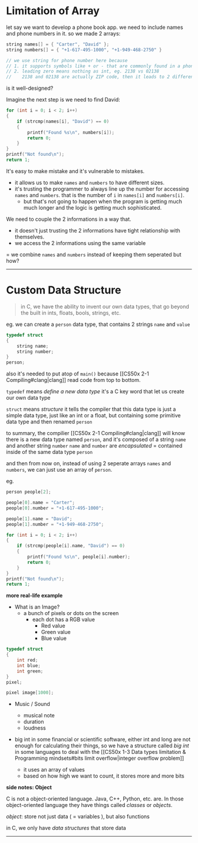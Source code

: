 # Limitation of Array

let say we want to develop a phone book app.
we need to include names and phone numbers in it. so we made 2 arrays:
```c
string names[] = { "Carter", "David" };
string numbers[] = { "+1-617-495-1000", "+1-949-468-2750" }

// we use string for phone number here because
// 1. it supports symbols like + or - that are commonly found in a phone number
// 2. leading zero means nothing as int, eg. 2138 vs 02138
//    2138 and 02138 are actually ZIP code, then it leads to 2 different addresses
```
is it well-designed?

Imagine the next step is we need to find David:
```c
for (int i = 0; i < 2; i++)
{
	if (strcmp(names[i], "David") == 0)
	{
		printf("Found %s\n", numbers[i]);
		return 0;
	}
}
printf("Not found\n");
return 1;
```

It's easy to make mistake and it's vulnerable to mistakes.
* it allows us to make `names` and `numbers` to have different sizes.
* it's trusting the programmer to always line up the number for accessing `names` and `numbers`. that is the number of `i` in `names[i]` and `numbers[i]`.
	* but that's not going to happen when the program is getting much much longer and the logic is getting much sophisticated.

We need to couple the 2 informations in a way that.
* it doesn't just trusting the 2 informations have tight relationship with themselves.
* we access the 2 informations using the same variable

= we combine `names` and `numbers` instead of keeping them seperated
but how?
___

# Custom Data Structure
> in C, we have the ability to invent our own data types, that go beyond the built in ints, floats, bools, strings, etc.

eg.
we can create a `person` data type, that contains 2 strings `name` and `value`
```c
typedef struct
{
	string name;
	string number;
}
person;
```
also it's needed to put atop of `main()` because [[CS50x 2-1 Compiling#clang|clang]] read code from top to bottom.

`typedef` means *define a new data type*
it's a C key word that let us create our own data type

`struct` means *structure*
it tells the compiler that this data type is just a simple data type, just like an int or a float, but containing some primitive data type and then renamed `person`

to summary, the compilier [[CS50x 2-1 Compiling#clang|clang]] will know there is a new data type named `person`, and it's composed of a string `name` and another string `number`
`name` and `number` are *encapsulated* = contained inside of the same data type `person`

and then from now on,
instead of using 2 seperate arrays `names` and `numbers`,
we can just use an array of `person`.

eg.
```c
person people[2];

people[0].name = "Carter";
people[0].number = "+1-617-495-1000";

people[1].name = "David";
people[1].number = "+1-949-468-2750";

for (int i = 0; i < 2; i++)
{
	if (strcmp(people[i].name, "David") == 0)
	{
		printf("Found %s\n", people[i].number);
		return 0;
	}
}
printf("Not found\n");
return 1;
```


**more real-life example**

* What is an Image?
	* a bunch of pixels or dots on the screen
		* each dot has a RGB value
			* Red value
			* Green value
			* Blue value
```c
typedef struct
{
	int red;
	int blue;
	int green;
}
pixel;

pixel image[1000];
```

* Music / Sound
	* musical note
	* duration
	* loudness

* big int
   in some financial or scientific software, either int and long are not enough for calculating their things, so we have a structure called *big int* in some languages to deal with the [[CS50x 1-3 Data types limitation & Programming mindsets#bits limit overflow|integer overflow problem]]
   * it uses an array of values
   * based on how high we want to count, it stores more and more bits


**side notes: Object**

C is not a object-oriented language. Java, C++, Python, etc. are.
In those object-oriented language they have things called *classes* or *objects*.

*object*: store not just data ( = variables ), but also functions

in C, we only have *data structures* that store data
___
